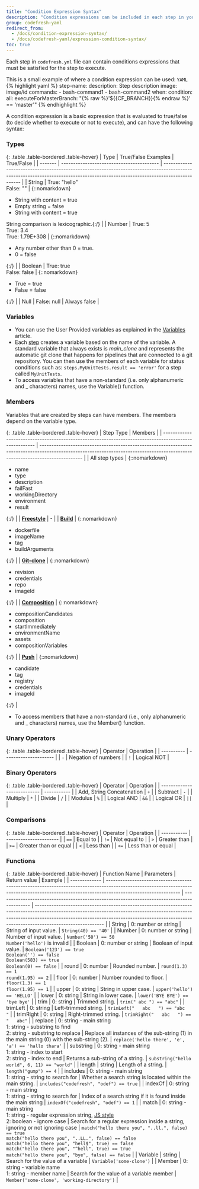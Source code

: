 ```yaml
---
title: "Condition Expression Syntax"
description: "Condition expressions can be included in each step in your codefresh.yml, and must be satisfied for the step to execute."
group: codefresh-yaml
redirect_from:
  - /docs/condition-expression-syntax/
  - /docs/codefresh-yaml/expression-condition-syntax/
toc: true
---
```

Each step in `codefresh.yml` file can contain conditions expressions that must be satisfied for the step to execute.

This is a small example of where a condition expression  can be used:
  `YAML`
{% highlight yaml %}
step-name:
  description: Step description
  image: image/id
  commands:
    - bash-command1
    - bash-command2
  when:
    condition:
      all:
        executeForMasterBranch: "{% raw %}'${{CF_BRANCH}}{% endraw %}' == 'master'"
{% endhighlight %}

A condition expression is a basic expression that is evaluated to true/false (to decide whether to execute or not to execute), and can have the following syntax:

### Types

{: .table .table-bordered .table-hover}
| Type    | True/False Examples                       | True/False                                                                                                                                                                     |
| ------- | ----------------------------------------- | ------------------------------------------------------------------------------------------------------------------------------------------------------------------------------ |
| String  | True: "hello"<br>False: ""                | {::nomarkdown}<ul><li>String with content = true</li><li>Empty string = false</li><li>String with content = true</li></ul><span class="text-muted">String comparison is lexicographic</span>.{:/}    |
| Number  | True: 5<br>True: 3.4<br>True: 1.79E+308   | {::nomarkdown}<ul><li>Any number other than 0 = true.</li><li>0 = false</li></ul>{:/}                                                                                                                                      |
| Boolean | True: true<br>False: false                | {::nomarkdown}<ul><li>True = true</li><li>False = false</li></ul>{:/}                                                                                                                                                       |
| Null    | False: null                               | Always false                                                                                                                                                                   |

### Variables
  * You can use the User Provided variables as explained in the [Variables]({{site.baseurl}}/docs/codefresh-yaml/variables/) article.
  * Each [step]({{site.baseurl}}/docs/codefresh-yaml/steps/)  creates a variable based on the name of the variable. A standard variable that always exists is *main_clone* and represents the automatic git clone that happens for pipelines that are connected to a git repository. You can then use the members of each variable for status conditions such as: `steps.MyUnitTests.result == 'error'` for a step called `MyUnitTests`.
  * To access variables that have a non-standard (i.e. only alphanumeric and _ characters) names, use the Variable() function.

### Members
Variables that are created by steps can have members. The members depend on the variable type.

{: .table .table-bordered .table-hover}
| Step Type                                                                                              | Members                                                                                                                                                                        |
| ------------------------------------------------------------------------------------------------------ | ------------------------------------------------------------------------------------------------------------------------------------------------------------------------------ |
| All step types                                                                                         | {::nomarkdown}<ul><li>name</li><li>type</li><li>description</li><li>failFast</li><li>workingDirectory</li><li>environment</li><li>result</li></ul>{:/}                                        |
| [**Freestyle**]({{site.baseurl}}/docs/codefresh-yaml/steps/freestyle/)        | -                                                                                                                                                                              |
| [**Build**]({{site.baseurl}}/docs/codefresh-yaml/steps/build/)             | {::nomarkdown}<ul><li>dockerfile</li><li>imageName</li><li>tag</li><li>buildArguments</li></ul>{:/}                                                                            |
| [**Git-clone**]({{site.baseurl}}/docs/codefresh-yaml/steps/git-clone/)       | {::nomarkdown}<ul><li>revision</li><li>credentials</li><li>repo</li><li>imageId</li></ul>{:/}                                                                                  |
| [**Composition**]({{site.baseurl}}/docs/codefresh-yaml/steps/composition/) | {::nomarkdown}<ul><li>compositionCandidates</li><li>composition</li><li>startImmediately</li><li>environmentName</li><li>assets</li><li>compositionVariables</li></ul>{:/}     |
| [**Push**]({{site.baseurl}}/docs/codefresh-yaml/steps/push/)               | {::nomarkdown}<ul><li>candidate</li><li>tag</li><li>registry</li><li>credentials</li><li>imageId</li></ul>{:/}                                                                 |


* To access members that have a non-standard (i.e., only alphanumeric and _ characters) names, use the Member() function.

### Unary Operators

{: .table .table-bordered .table-hover}
| Operator   | Operation             |
| ---------- | --------------------- |
| `-`        | Negation of numbers   |
| `!`        | Logical NOT           |

### Binary Operators

{: .table .table-bordered .table-hover}
| Operator                    | Operation   |
| --------------------------- | ----------- |
| Add, String Concatenation   | `+`         |
| Subtract                    | `-`         |
| Multiply                    | `*`         |
| Divide                      | `/`         |
| Modulus                     | `%`         |
| Logical AND                 | `&&`        |
| Logical OR                  | `||`        |

### Comparisons

{: .table .table-bordered .table-hover}
| Operator    | Operation              |
| ----------- | ---------------------- |
| `==`        | Equal to               |
| `!=`        | Not equal to           |
| `>`         | Greater than           |
| `>=`        | Greater than or equal  |
| `<`         | Less than              |
| `<=`        | Less than or equal     |

### Functions

{: .table .table-bordered .table-hover}
| Function Name | Parameters                                                                                                                                                                                  | Return value                                                                                | Example                                                                                                                                                                                                                                                                 |
| ------------- | ------------------------------------------------------------------------------------------------------------------------------------------------------------------------------------------- | ------------------------------------------------------------------------------------------- | ----------------------------------------------------------------------------------------------------------------------------------------------------------------------------------------------------------------------------------------------------------------------- |
| String        | 0: number or string                                                                                                                                                                         | String of input value.                                                                      | `String(40) == '40'`                                                                                                                                                                                                                                                      |
| Number        | 0: number or string                                                                                                                                                                         | Number of input value.                                                                      | `Number('50') == 50` <br>`Number('hello')` is invalid                                                                                                                                                                                                                       |
| Boolean       | 0: number or string                                                                                                                                                                         | Boolean of input value.                                                                     | `Boolean('123') == true` <br>`Boolean('') == false` <br>`Boolean(583) == true` <br>`Boolean(0) == false`                                                                                                                                                                        |
| round         | 0: number                                                                                                                                                                                   | Rounded number.                                                                             | `round(1.3) == 1` <br>`round(1.95) == 2`                                                                                                                                                                                                                                    |
| floor         | 0: number                                                                                                                                                                                   | Number rounded to floor.                                                                    | `floor(1.3) == 1`<br>`floor(1.95) == 1`                                                                                                                                                                                                                                     |
| upper         | 0: string                                                                                                                                                                                   | String in upper case.                                                                       | `upper('hello') == 'HELLO'`                                                                                                                                                                                                                                               |
| lower         | 0: string                                                                                                                                                                                   | String in lower case.                                                                       | `lower('BYE BYE') == 'bye bye'`                                                                                                                                                                                                                                           |
| trim          | 0: string                                                                                                                                                                                   | Trimmed string.                                                                             | `trim(" abc ") == "abc"`                                                                                                                                                                                                                                                  |
| trimLeft      | 0: string                                                                                                                                                                                   | Left-trimmed string.                                                                        | `trimLeft("   abc   ") == "abc   "`                                                                                                                                                                                                                                       |
| trimRight     | 0: string                                                                                                                                                                                   | Right-trimmed string.                                                                       | `trimRight("   abc   ") == "   abc"`                                                                                                                                                                                                                                      |
| replace       | 0: string - main string <br>1: string - substring to find <br>2: string - substring to replace                                                                                              | Replace all instances of the sub-string (1) in the main string (0) with the sub-string (2). | `replace('hello there', 'e', 'a') == 'hallo thara'`                                                                                                                                                                                                                       |
| substring     | 0: string - main string <br>1: string - index to start <br>2: string - index to end                                                                                                         | Returns a sub-string of a string.                                                           | `substring("hello world", 6, 11) == "world"`                                                                                                                                                                                                                              |
| length        | string                                                                                                                                                                                      | Length of a string.                                                                         | `length("gump") == 4`                                                                                                                                                                                                                                                     |
| includes      | 0: string - main string<br>1: string - string to search for                                                                                                                                 | Whether a search string is located within the main string.                                  | `includes("codefresh", "odef") == true`                                                                                                                                                                                                                                  |
| indexOf       | 0: string - main string<br>1: string - string to search for                                                                                                                                 | Index of a search string if it is found inside the main string                              | `indexOf("codefresh", "odef") == 1`                                                                                                                                                                                                                                       |
| match         | 0: string - main string<br>1: string - regular expression string, [JS style](https://developer.mozilla.org/en-US/docs/Web/JavaScript/Guide/Regular_Expressions)<br>2: boolean - ignore case | Search for a regular expression inside a string, ignoring or not ignoring case              | `match("hello there you", "..ll.", false) == true` <br> `match("hello there you", "..LL.", false) == false` <br> `match("hello there you", "hell$", true) == false` <br> `match("hello there you", "^hell", true) == true` <br> `match("hello there you", "bye", false) == false` |
| Variable      | string                                                                                                                                                                                      | Search for the value of a variable                                                          | `Variable('some-clone')`                                                                                                                                                                                                                                                  |
| Member        | 0: string - variable name<br>1: string - member name                                                                                                                                        | Search for the value of a variable member                                                   | `Member('some-clone', 'working-directory')`                                                                                                                                                                                                                               |
